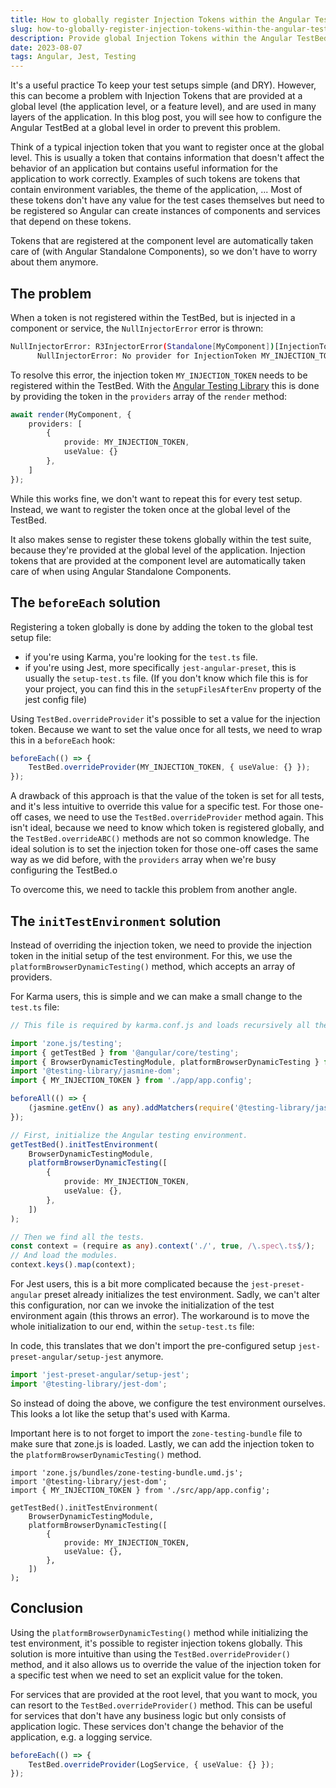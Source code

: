 ```yaml
---
title: How to globally register Injection Tokens within the Angular TestBed
slug: how-to-globally-register-injection-tokens-within-the-angular-testbed
description: Provide global Injection Tokens within the Angular TestBed once to keep your test setups simple and DRY.
date: 2023-08-07
tags: Angular, Jest, Testing
---
```


It's a useful practice To keep your test setups simple (and DRY).
However, this can become a problem with Injection Tokens that are provided at a global level (the application level, or a feature level), and are used in many layers of the application.
In this blog post, you will see how to configure the Angular TestBed at a global level in order to prevent this problem.

Think of a typical injection token that you want to register once at the global level.
This is usually a token that contains information that doesn't affect the behavior of an application but contains useful information for the application to work correctly.
Examples of such tokens are tokens that contain environment variables, the theme of the application, ...
Most of these tokens don't have any value for the test cases themselves but need to be registered so Angular can create instances of components and services that depend on these tokens.

Tokens that are registered at the component level are automatically taken care of (with Angular Standalone Components), so we don't have to worry about them anymore.

## The problem

When a token is not registered within the TestBed, but is injected in a component or service, the `NullInjectorError` error is thrown:

```bash
NullInjectorError: R3InjectorError(Standalone[MyComponent])[InjectionToken MY_INJECTION_TOKEN -> InjectionToken MY_INJECTION_TOKEN -> InjectionToken MY_INJECTION_TOKEN]:
      NullInjectorError: No provider for InjectionToken MY_INJECTION_TOKEN!
```

To resolve this error, the injection token `MY_INJECTION_TOKEN` needs to be registered within the TestBed.
With the [Angular Testing Library](https://github.com/testing-library/angular-testing-library) this is done by providing the token in the `providers` array of the `render` method:

```ts:my.component.spec.ts
await render(MyComponent, {
    providers: [
        {
            provide: MY_INJECTION_TOKEN,
            useValue: {}
        },
    ]
});
```

While this works fine, we don't want to repeat this for every test setup.
Instead, we want to register the token once at the global level of the TestBed.

It also makes sense to register these tokens globally within the test suite, because they're provided at the global level of the application.
Injection tokens that are provided at the component level are automatically taken care of when using Angular Standalone Components.

## The `beforeEach` solution

Registering a token globally is done by adding the token to the global test setup file:

- if you're using Karma, you're looking for the `test.ts` file.
- if you're using Jest, more specifically `jest-angular-preset`, this is usually the `setup-test.ts` file. (If you don't know which file this is for your project, you can find this in the `setupFilesAfterEnv` property of the jest config file)

Using `TestBed.overrideProvider` it's possible to set a value for the injection token.
Because we want to set the value once for all tests, we need to wrap this in a `beforeEach` hook:

```ts
beforeEach(() => {
	TestBed.overrideProvider(MY_INJECTION_TOKEN, { useValue: {} });
});
```

A drawback of this approach is that the value of the token is set for all tests, and it's less intuitive to override this value for a specific test.
For those one-off cases, we need to use the `TestBed.overrideProvider` method again.
This isn't ideal, because we need to know which token is registered globally, and the `TestBed.overrideABC()` methods are not so common knowledge.
The ideal solution is to set the injection token for those one-off cases the same way as we did before, with the `providers` array when we're busy configuring the TestBed.o

To overcome this, we need to tackle this problem from another angle.

## The `initTestEnvironment` solution

Instead of overriding the injection token, we need to provide the injection token in the initial setup of the test environment.
For this, we use the `platformBrowserDynamicTesting()` method, which accepts an array of providers.

For Karma users, this is simple and we can make a small change to the `test.ts` file:

```ts{16-21}:test.ts
// This file is required by karma.conf.js and loads recursively all the .spec and framework files

import 'zone.js/testing';
import { getTestBed } from '@angular/core/testing';
import { BrowserDynamicTestingModule, platformBrowserDynamicTesting } from '@angular/platform-browser-dynamic/testing';
import '@testing-library/jasmine-dom';
import { MY_INJECTION_TOKEN } from './app/app.config';

beforeAll(() => {
    (jasmine.getEnv() as any).addMatchers(require('@testing-library/jasmine-dom').default);
});

// First, initialize the Angular testing environment.
getTestBed().initTestEnvironment(
    BrowserDynamicTestingModule,
    platformBrowserDynamicTesting([
        {
            provide: MY_INJECTION_TOKEN,
            useValue: {},
        },
    ])
);

// Then we find all the tests.
const context = (require as any).context('./', true, /\.spec\.ts$/);
// And load the modules.
context.keys().map(context);
```

For Jest users, this is a bit more complicated because the `jest-preset-angular` preset already initializes the test environment.
Sadly, we can't alter this configuration, nor can we invoke the initialization of the test environment again (this throws an error).
The workaround is to move the whole initialization to our end, within the `setup-test.ts` file:

In code, this translates that we don't import the pre-configured setup `jest-preset-angular/setup-jest` anymore.

```ts{1}:before:setup-test.ts
import 'jest-preset-angular/setup-jest';
import '@testing-library/jest-dom';
```

So instead of doing the above, we configure the test environment ourselves.
This looks a lot like the setup that's used with Karma.

Important here is to not forget to import the `zone-testing-bundle` file to make sure that zone.js is loaded.
Lastly, we can add the injection token to the `platformBrowserDynamicTesting()` method.

```ts{1, 7-12}:after:setup-test.ts
import 'zone.js/bundles/zone-testing-bundle.umd.js';
import '@testing-library/jest-dom';
import { MY_INJECTION_TOKEN } from './src/app/app.config';

getTestBed().initTestEnvironment(
    BrowserDynamicTestingModule,
    platformBrowserDynamicTesting([
        {
            provide: MY_INJECTION_TOKEN,
            useValue: {},
        },
    ])
);
```

## Conclusion

Using the `platformBrowserDynamicTesting()` method while initializing the test environment, it's possible to register injection tokens globally.
This solution is more intuitive than using the `TestBed.overrideProvider()` method, and it also allows us to override the value of the injection token for a specific test when we need to set an explicit value for the token.

For services that are provided at the root level, that you want to mock, you can resort to the `TestBed.overrideProvider()` method.
This can be useful for services that don't have any business logic but only consists of application logic.
These services don't change the behavior of the application, e.g. a logging service.

```ts
beforeEach(() => {
	TestBed.overrideProvider(LogService, { useValue: {} });
});
```
